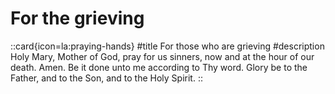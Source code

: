 # For the grieving

::card{icon=la:praying-hands}
#title
For those who are grieving
#description
Holy Mary, Mother of God, pray for us sinners, now and at the hour of our death. Amen. Be it done unto me according to Thy word. Glory be to the Father, and to the Son, and to the Holy Spirit.
::


